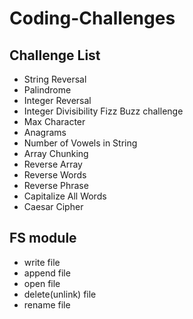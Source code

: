 # Coding-Challenges

## Challenge List

- String Reversal
- Palindrome
- Integer Reversal
- Integer Divisibility Fizz Buzz challenge
- Max Character
- Anagrams
- Number of Vowels in String
- Array Chunking
- Reverse Array
- Reverse Words
- Reverse Phrase
- Capitalize All Words
- Caesar Cipher


## FS module

- write file
- append file
- open file
- delete(unlink) file
- rename file
